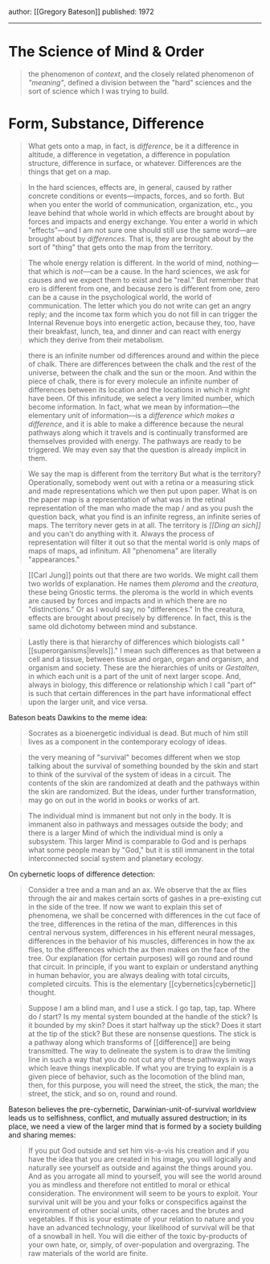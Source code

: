 author: [[Gregory Bateson]]
published: 1972

---

# The Science of Mind & Order

> the phenomenon of _context_, and the closely related phenomenon of _"meaning"_, defined a division between the "hard" sciences and the sort of science which I was trying to build.

# Form, Substance, Difference

> What gets onto a map, in fact, is _difference_, be it a difference in altitude, a difference in vegetation, a difference in population structure, difference in surface, or whatever. Differences are the things that get on a map.

> In the hard sciences, effects are, in general, caused by rather concrete conditions or events—impacts, forces, and so forth. But when you enter the world of communication, organization, etc., you leave behind that whole world in which effects are brought about by forces and impacts and energy exchange. You enter a world in which "effects"—and I am not sure one should still use the same word—are brought about by _differences_. That is, they are brought about by the sort of "thing" that gets onto the map from the territory.

> The whole energy relation is different. In the world of mind, nothing—that which is _not_—can be a cause. In the hard sciences, we ask for causes and we expect them to exist and be "real." But remember that ero is different from one, and because zero is different from one, zero can be a cause in the psychological world, the world of communication. The letter which you do not write can get an angry reply; and the income tax form which you do not fill in can trigger the Internal Revenue boys into energetic action, because they, too, have their breakfast, lunch, tea, and dinner and can react with energy which they derive from their metabolism. 

> there is an infinite number od differences around and within the piece of chalk. There are differences between the chalk and the rest of the universe, between the chalk and the sun or the moon. And within the piece of chalk, there is for every molecule an infinite number of differences between its location and the locations in which it _might_ have been. Of this infinitude, we select a very limited number, which become information. In fact, what we mean by information—the elementary unit of information—is a _difference which makes a difference_, and it is able to make a difference because the neural pathways along which it travels and is continually transformed are themselves provided with energy. The pathways are ready to be triggered. We may even say that the question is already implicit in them.

> We say the map is different from the territory But what is the territory? Operationally, somebody went out with a retina or a measuring stick and made representations which we then put upon paper. What is on the paper map is a representation of what was in the retinal representation of the man who made the map / and as you push the question back, what you find is an infinite regress, an infinite series of maps. The territory never gets in at all. The territory is _[[Ding an sich]]_ and you can't do anything with it. Always the process of representation will filter it out so that the mental world is only maps of maps of maps, ad infinitum. All "phenomena" are literally "appearances."

> [[Carl Jung]] points out that there are two worlds. We might call them two worlds of explanation. He names them _pleroma_ and the _creatura_, these being Gnostic terms. the pleroma is the world in which events are caused by forces and impacts and in which there are no "distinctions." Or as I would say, no "differences." In the creatura, effects are brought about precisely by difference. In fact, this is the same old dichotomy between mind and substance.

> Lastly there is that hierarchy of differences which biologists call "[[superorganisms|levels]]." I mean such differences as that between a cell and a tissue, between tissue and organ, organ and organism, and organism and society. These are the hierarchies of units or _Gestalten_, in which each unit is a part of the unit of next larger scope. And, always in biology, this difference or relationship which I call "part of" is such that certain differences in the part have informational effect upon the larger unit, and vice versa.

Bateson beats Dawkins to the meme idea:
> Socrates as a bioenergetic individual is dead. But much of him still lives as a component in the contemporary ecology of ideas.

> the very meaning of "survival" becomes different when we stop talking about the survival of something bounded by the skin and start to think of the survival of the system of ideas in a circuit. The contents of the skin are randomized at death and the pathways within the skin are randomized. But the ideas, under further transformation, may go on out in the world in books or works of art. 

> The individual mind is immanent but not only in the body. It is immanent also in pathways and messages outside the body; and there is a larger Mind of which the individual mind is only a subsystem. This larger Mind is comparable to God and is perhaps what some people mean by "God," but it is still immanent in the total interconnected social system and planetary ecology. 

On cybernetic loops of difference detection:
> Consider a tree and a man and an ax. We observe that the ax flies through the air and makes certain sorts of gashes in a pre-existing cut in the side of the tree. If now we want to explain this set of phenomena, we shall be concerned with differences in the cut face of the tree, differences in the retina of the man, differences in this central nervous system, differences in his efferent neural messages, differences in the behavior of his muscles, differences in how the ax flies, to the differences which the ax then makes on the face of the tree. Our explanation (for certain purposes) will go round and round that circuit. In principle, if you want to explain or understand anything in human behavior, you are always dealing with total circuits, completed circuits. This is the elementary [[cybernetics|cybernetic]] thought.

> Suppose I am a blind man, and I use a stick. I go tap, tap, tap. Where do _I_ start? Is my mental system bounded at the handle of the stick? Is it bounded by my skin? Does it start halfway up the stick? Does it start at the tip of the stick? But these are nonsense questions. The stick is a pathway along which transforms of [[difference]] are being transmitted. The way to delineate the system is to draw the limiting line in such a way that you do not cut any of these pathways in ways which leave things inexplicable. If what you are trying to explain is a given piece of behavior, such as the locomotion of the blind man, then, for this purpose, you will need the street, the stick, the man; the street, the stick, and so on, round and round.

Bateson believes the pre-cybernetic, Darwinian-unit-of-survival worldview leads us to selfishness, conflict, and mutually assured destruction; in its place, we need a view of the larger mind that is formed by a society building and sharing memes:
> If you put God outside and set him vis-a-vis his creation and if you have the idea that you are created in his image, you will logically and naturally see yourself as outside and against the things around you. And as you arrogate all mind to yourself, you will see the world around you as mindless and therefore not entitled to moral or ethical consideration. The environment will seem to be yours to exploit. Your survival unit will be you and your folks or conspecifics against the environment of other social units, other races and the brutes and vegetables. 
> If this is your estimate of your relation to nature and you have an advanced technology, your likelihood of survival will be that of a snowball in hell. You will die either of the toxic by-products of your own hate, or, simply, of over-population and overgrazing. The raw materials of the world are finite. 